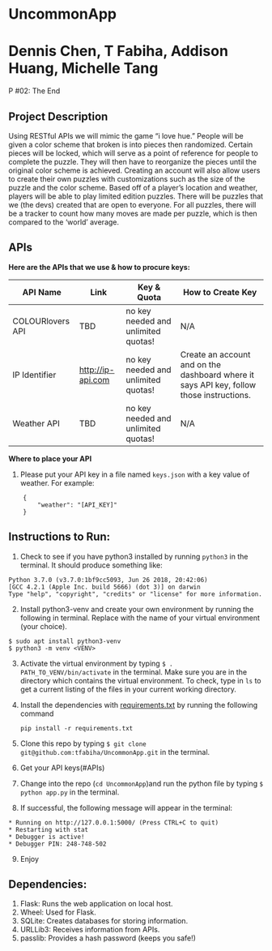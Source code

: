# UncommonApp
# Dennis Chen, T Fabiha, Addison Huang, Michelle Tang
P #02: The End

## Project Description
Using RESTful APIs we will mimic the game “i love hue.” People will be given a color scheme that broken is into pieces then randomized. Certain pieces will be locked, which will serve as a point of reference for people to complete the puzzle. They will then have to reorganize the pieces until the original color scheme is achieved. Creating an account will also allow users to create their own puzzles with customizations such as the size of the puzzle and the color scheme. Based off of a player’s location and weather, players will be able to play limited edition puzzles. There will be puzzles that we (the devs) created that are open to everyone. For all puzzles, there will be a tracker to count how many moves are made per puzzle, which is then compared to the ‘world’ average. 

## APIs
**Here are the APIs that we use & how to procure keys:**

API Name | Link | Key & Quota | How to Create Key 
--- | --- | --- | ---
COLOURlovers API | TBD  | no key needed and unlimited quotas! | N/A
IP Identifier | http://ip-api.com | no key needed and unlimited quotas! | Create an account and on the dashboard where it says API key, follow those instructions.
Weather API | TBD | no key needed and unlimited quotas! | N/A

**Where to place your API**
1) Please put your API key in a file named ```keys.json``` with a key value of weather. 
For example:
```
    {
        "weather": "[API_KEY]"
    }
```
    
## Instructions to Run:

1. Check to see if you have python3 installed by running ``` python3 ``` in the terminal. It should produce something like: 
```
Python 3.7.0 (v3.7.0:1bf9cc5093, Jun 26 2018, 20:42:06) 
[GCC 4.2.1 (Apple Inc. build 5666) (dot 3)] on darwin
Type "help", "copyright", "credits" or "license" for more information.
```
2. Install python3-venv and create your own environment by running the following in terminal. Replace <VENV> with the name of your virtual environment (your choice).
```
$ sudo apt install python3-venv
$ python3 -m venv <VENV>
```
3. Activate the virtual environment by typing ```$ . PATH_TO_VENV/bin/activate``` in the terminal. Make sure you are in the directory which contains the virtual environment. To check, type in ```ls``` to get a current listing of the files in your current working directory.  

4. Install the dependencies with [requirements.txt](requirements.txt) by running the following command  

    ```
    pip install -r requirements.txt
    ```
  
5. Clone this repo by typing ```$ git clone git@github.com:tfabiha/UncommonApp.git``` in the terminal. 
6. Get your API keys(#APIs)
7. Change into the repo (```cd UncommonApp```)and run the python file by typing ```$ python app.py``` in the terminal. 
8. If successful, the following message will appear in the terminal:
```
* Running on http://127.0.0.1:5000/ (Press CTRL+C to quit)
* Restarting with stat
* Debugger is active!
* Debugger PIN: 248-748-502
```
9. Enjoy

 ## Dependencies: 
1. Flask: Runs the web application on local host.
2. Wheel: Used for Flask.
3. SQLite: Creates databases for storing information.
4. URLLib3: Receives information from APIs.
5. passlib: Provides a hash password (keeps you safe!)

